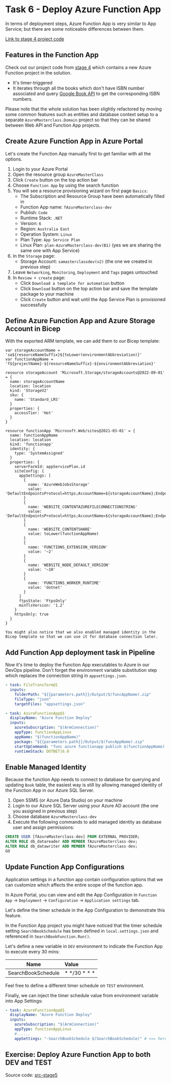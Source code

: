 # Task 6 - Deploy Azure Function App

In terms of deployment steps, Azure Function App is very similar to App Service; but there are some noticeable differences between them.

[Link to stage 4 project code](TBD)

## Features in the Function App

Check out our project code from [stage 4]() which contains a new Azure Function project in the solution.

- It's timer-triggered
- It iterates through all the books which don't have ISBN number associated and query [Google Book API](https://developers.google.com/books/docs/v1/reference/volumes/list) to get the corresponding ISBN numbers.

Please note that the whole solution has been slightly refactored by moving some common features such as entities and database context setup to a separate `AzureMasterclass.Domain` project so that they can be shared between Web API and Function App projects.

## Create Azure Function App in Azure Portal

Let's create the Function App manually first to get familiar with all the options.

1. Login to your Azure Portal
1. Open the resource group `AzureMasterClass`
1. Click `Create` button on the top action bar
1. Choose `Function App` by using the search function
1. You will see a resource provisioning wizard on first page `Basics`:
   - The Subscription and Resource Group have been automatically filled in
   - Function App name: `fAzureMasterclass-dev`
   - Publish: `Code`
   - Runtime Stack: `.NET`
   - Version: `6`
   - Region: `Australia East`
   - Operation System: `Linux`
   - Plan Type: `App Service Plan`
   - Linux Plan: `plan-AzureMasterclass-dev(B1)` (yes we are sharing the same one with App Service)
1. In the `Storage` page:
   - Storage Account: `samasterclassdev(v2)` (the one we created in previous step)
1. Leave `Networking`, `Monitoring`, `Deployment` and `Tags` pages untouched
1. In `Review + create` page:
   - Click `Download a template for automation` button
   - Click `Download` button on the top action bar and save the template package to your machine
   - Click `Create` button and wait until the App Service Plan is provisioned successfully

## Define Azure Function App and Azure Storage Account in Bicep

With the exported ARM template, we can add them to our Bicep template:

```bicep
var storageAccountName = 'sa${resourceNameSuffix}${toLower(environmentAbbreviation)}'
var functionAppName = 'f${projectName}-${resourceNameSuffix}-${environmentAbbreviation}'

resource storageAccount 'Microsoft.Storage/storageAccounts@2022-09-01' = {
  name: storageAccountName
  location: location
  kind: 'StorageV2'
  sku: {
    name: 'Standard_LRS'
  }
  properties: {
    accessTier: 'Hot'
  }
}

resource functionApp 'Microsoft.Web/sites@2021-03-01' = {
  name: functionAppName
  location: location
  kind: 'functionapp'
  identity: {
    type: 'SystemAssigned'
  }
  properties: {
    serverFarmId: appServicePlan.id
    siteConfig: {
      appSettings: [
        {
          name: 'AzureWebJobsStorage'
          value: 'DefaultEndpointsProtocol=https;AccountName=${storageAccountName};EndpointSuffix=${environment().suffixes.storage};AccountKey=${storageAccount.listKeys().keys[0].value}'
        }
        {
          name: 'WEBSITE_CONTENTAZUREFILECONNECTIONSTRING'
          value: 'DefaultEndpointsProtocol=https;AccountName=${storageAccountName};EndpointSuffix=${environment().suffixes.storage};AccountKey=${storageAccount.listKeys().keys[0].value}'
        }
        {
          name: 'WEBSITE_CONTENTSHARE'
          value: toLower(functionAppName)
        }
        {
          name: 'FUNCTIONS_EXTENSION_VERSION'
          value: '~2'
        }
        {
          name: 'WEBSITE_NODE_DEFAULT_VERSION'
          value: '~10'
        }
        {
          name: 'FUNCTIONS_WORKER_RUNTIME'
          value: 'dotnet'
        }
      ]
      ftpsState: 'FtpsOnly'
      minTlsVersion: '1.2'
    }
    httpsOnly: true
  }
}

You might also notice that we also enabled managed identity in the Bicep template so that we can use it for database connection later.
```

## Add Function App deployment task in Pipeline

Now it's time to deploy the Function App executables to Azure in our DevOps pipeline. Don't forget the environment variable substitution step which replaces the connection string in `appsettings.json`.

```yaml
- task: FileTransform@1
  inputs:
    folderPath: "${{parameters.path}}/Output/$(funcAppName).zip"
    fileType: "json"
    targetFiles: "appsettings.json"

- task: AzureFunctionApp@1
  displayName: "Azure Function Deploy"
  inputs:
    azureSubscription: "$(ArmConnection)"
    appType: functionAppLinux
    appName: "$(functionAppName)"
    package: "${{parameters.path}}/Output/$(funcAppName).zip"
    startUpCommand: "func azure functionapp publish $(functionAppName) --no-bundler"
    runtimeStack: DOTNET|6.0
```

## Enable Managed Identity

Because the function App needs to connect to database for querying and updating `Book` table, the easiest way is still by allowing managed identity of the Function App in our Azure SQL Server.

1. Open SSMS (or Azure Data Studio) on your machine
1. Login to our Azure SQL Server using your Azure AD account (the one you assigned in previous step)
1. Choose database `AzureMasterclass-dev`
1. Execute the following commands to add managed identity as database user and assign permissions:

```sql
CREATE USER [fAzureMasterclass-dev] FROM EXTERNAL PROVIDER;
ALTER ROLE db_datareader ADD MEMBER fAzureMasterclass-dev;
ALTER ROLE db_datawriter ADD MEMBER fAzureMasterclass-dev;
GO
```

## Update Function App Configurations

Application settings in a function app contain configuration options that we can customize which affects the entire scope of the function app.

In Azure Portal, you can view and edit the App Configuration in `Function App` -> `Deployment` -> `Configuration` -> `Application settings` tab.

Let's define the timer schedule in the App Configuration to demonstrate this feature.

In the Function App project you might have noticed that the timer schedule setting `SearchBookSchedule` has been defined in `local.settings.json` and referenced in `SearchBookFunction.Run()`.

Let's define a new variable in `DEV` environment to indicate the Function App to execute every 30 mins:

| Name               | Value             |
| ------------------ | :---------------- |
| SearchBookSchedule | \* \*/30 \* \* \* |

Feel free to define a different timer schedule on `TEST` environment.

Finally, we can inject the timer schedule value from environment variable into App Settings:

```yaml
- task: AzureFunctionApp@1
  displayName: "Azure Function Deploy"
  inputs:
    azureSubscription: "$(ArmConnection)"
    appType: functionAppLinux
    #......
    appSettings: "-SearchBookSchedule $(SearchBookSchedule)" # <== here
```

## Exercise: Deploy Azure Function App to both DEV and TEST

Source code: [src-stage5](../../src-stage5/)
